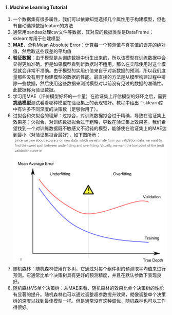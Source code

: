 #### 1. Machine Learning Tutorial
1. 一个数据集有很多属性，我们可以依靠知觉选择几个属性用于构建模型，但也有自动选择数据feature的方法
2. 通常用pandas处理csv文件等数据，其对应的数据类型是DataFrame；sklearn库用于创建模型
3. **MAE**，全称Mean Absolute Error：计算每一个预测值与真实值的误差的绝对值，然后取这些误差的平均值
4. **验证数据**：由于模型是从训练数据中衍生出来的，所以该模型在训练数据中会显得更加准确。但是如果模型看到新数据时不适用，那么在实际使用时这个模型就会非常不准确。由于模型的实用价值来自于对新数据的预测，所以我们度量那些没有用于构建模型的数据的性能。最直接的方法是从模型构建过程中排除一些数据，然后使用这些数据来测试模型对以前没有见过的数据的准确性。此数据称为验证数据。
5. 学习用MAE（评价模型好坏的一个量）在验证集上评估模型的好坏之后，需要**挑选模型**测试看看哪种模型在验证集上的表现较好。教程中给出：sklearn库中有许多不同深度的决策数（足够你用了）。
6. 过拟合和欠拟合的理解：过拟合，对训练数据拟合过于精确，导致在验证集上效果差；欠拟合，对训练数据拟合过于粗略，导致在验证集上效果差。我们希望找到一个对训练数据既不敏感又不迟钝的模型，能够使在验证集上的MAE达到最小（对验证集拟合最好），如下图所示：  
![alt](imgs/TIM截图20191209221609.png)
7. 随机森林：随机森林使用许多树，它通过对每个组件树的预测取平均值来进行预测。它通常比单个决策树具有更好的预测精度，并且在默认参数下表现良好。  
8. 随机森林VS单个决策树：从MAE来看，随机森林的效果比单个决策树的性能有显著的提升。随机森林也可以通过调整超参数提升效果，就像调整单个决策树的深度以找到最佳模型一样。但是通常没有这种调优，随机森林也可以工作得很好。

